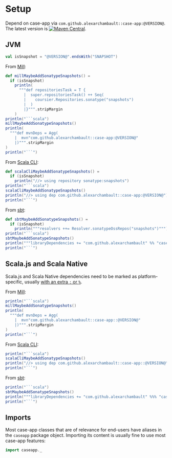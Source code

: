 # Setup

Depend on case-app via `com.github.alexarchambault::case-app:@VERSION@`.
The latest version is [![Maven Central](https://img.shields.io/maven-central/v/com.github.alexarchambault/case-app_3.svg)](https://maven-badges.herokuapp.com/maven-central/com.github.alexarchambault/case-app_3).

## JVM

```scala mdoc:invisible
val isSnapshot = "@VERSION@".endsWith("SNAPSHOT")
```

From [Mill](https://github.com/com-lihaoyi/Mill):
```scala mdoc:passthrough
def millMaybeAddSonatypeSnapshots() =
  if (isSnapshot)
    println(
      """def repositoriesTask = T {
        |  super.repositoriesTask() ++ Seq(
        |    coursier.Repositories.sonatype("snapshots")
        |  )
        |}""".stripMargin
    )
println("```scala")
millMaybeAddSonatypeSnapshots()
println(
  """def mvnDeps = Agg(
    |  mvn"com.github.alexarchambault::case-app:@VERSION@"
    |)""".stripMargin
)
println("```")
```

From [Scala CLI](https://github.com/VirtusLab/scala-cli):
```scala mdoc:passthrough
def scalaCliMaybeAddSonatypeSnapshots() =
  if (isSnapshot)
    println("//> using repository sonatype:snapshots")
println("```scala")
scalaCliMaybeAddSonatypeSnapshots()
println("//> using dep com.github.alexarchambault::case-app:@VERSION@")
println("```")
```

From [sbt](https://github.com/sbt/sbt):
```scala mdoc:passthrough
def sbtMaybeAddSonatypeSnapshots() =
  if (isSnapshot)
    println("""resolvers ++= Resolver.sonatypeOssRepos("snapshots")""")
println("```scala")
sbtMaybeAddSonatypeSnapshots()
println("""libraryDependencies += "com.github.alexarchambault" %% "case-app" % "@VERSION@"""")
println("```")
```

## Scala.js and Scala Native

Scala.js and Scala Native dependencies need to be marked as platform-specific, usually
[with an extra `:` or `%`](https://youforgotapercentagesignoracolon.com).

From [Mill](https://github.com/com-lihaoyi/Mill):
```scala mdoc:passthrough
println("```scala")
millMaybeAddSonatypeSnapshots()
println(
  """def mvnDeps = Agg(
    |  mvn"com.github.alexarchambault::case-app::@VERSION@"
    |)""".stripMargin
)
println("```")
```

From [Scala CLI](https://github.com/VirtusLab/scala-cli):
```scala mdoc:passthrough
println("```scala")
scalaCliMaybeAddSonatypeSnapshots()
println("//> using dep com.github.alexarchambault::case-app::@VERSION@")
println("```")
```

From [sbt](https://github.com/sbt/sbt):
```scala mdoc:passthrough
println("```scala")
sbtMaybeAddSonatypeSnapshots()
println("""libraryDependencies += "com.github.alexarchambault" %%% "case-app" % "@VERSION@"""")
println("```")
```

## Imports

Most case-app classes that are of relevance for end-users have aliases in the
`caseapp` package object. Importing its content is usually fine to use most
case-app features:
```scala mdoc:reset
import caseapp._
```
